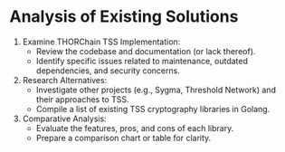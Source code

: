 # Analysis of Existing Solutions

1. Examine THORChain TSS Implementation:
    - Review the codebase and documentation (or lack thereof).
    - Identify specific issues related to maintenance, outdated dependencies, and security concerns.
2. Research Alternatives:
    - Investigate other projects (e.g., Sygma, Threshold Network) and their approaches to TSS.
    - Compile a list of existing TSS cryptography libraries in Golang.
3. Comparative Analysis:
    - Evaluate the features, pros, and cons of each library.
    - Prepare a comparison chart or table for clarity.